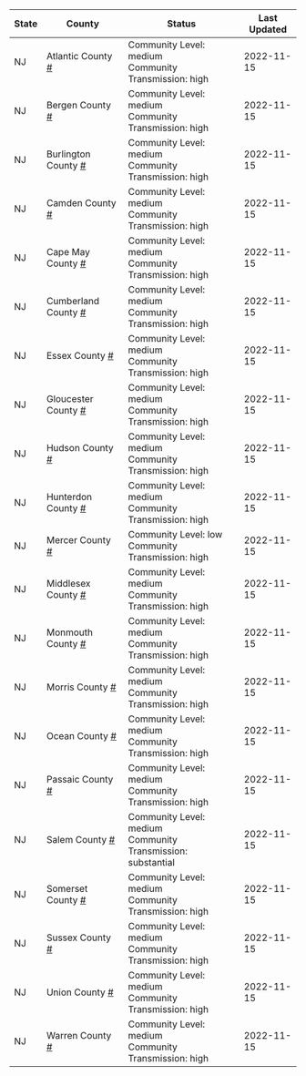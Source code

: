 State | County | Status | Last Updated
--- | --- | --- | --- 
NJ | Atlantic County <a href="#atlantic_county">#</a> | <a name="atlantic_county"></a>Community Level: medium<br/>Community Transmission: high | 2022-11-15
NJ | Bergen County <a href="#bergen_county">#</a> | <a name="bergen_county"></a>Community Level: medium<br/>Community Transmission: high | 2022-11-15
NJ | Burlington County <a href="#burlington_county">#</a> | <a name="burlington_county"></a>Community Level: medium<br/>Community Transmission: high | 2022-11-15
NJ | Camden County <a href="#camden_county">#</a> | <a name="camden_county"></a>Community Level: medium<br/>Community Transmission: high | 2022-11-15
NJ | Cape May County <a href="#cape_may_county">#</a> | <a name="cape_may_county"></a>Community Level: medium<br/>Community Transmission: high | 2022-11-15
NJ | Cumberland County <a href="#cumberland_county">#</a> | <a name="cumberland_county"></a>Community Level: medium<br/>Community Transmission: high | 2022-11-15
NJ | Essex County <a href="#essex_county">#</a> | <a name="essex_county"></a>Community Level: medium<br/>Community Transmission: high | 2022-11-15
NJ | Gloucester County <a href="#gloucester_county">#</a> | <a name="gloucester_county"></a>Community Level: medium<br/>Community Transmission: high | 2022-11-15
NJ | Hudson County <a href="#hudson_county">#</a> | <a name="hudson_county"></a>Community Level: medium<br/>Community Transmission: high | 2022-11-15
NJ | Hunterdon County <a href="#hunterdon_county">#</a> | <a name="hunterdon_county"></a>Community Level: medium<br/>Community Transmission: high | 2022-11-15
NJ | Mercer County <a href="#mercer_county">#</a> | <a name="mercer_county"></a>Community Level: low<br/>Community Transmission: high | 2022-11-15
NJ | Middlesex County <a href="#middlesex_county">#</a> | <a name="middlesex_county"></a>Community Level: medium<br/>Community Transmission: high | 2022-11-15
NJ | Monmouth County <a href="#monmouth_county">#</a> | <a name="monmouth_county"></a>Community Level: medium<br/>Community Transmission: high | 2022-11-15
NJ | Morris County <a href="#morris_county">#</a> | <a name="morris_county"></a>Community Level: medium<br/>Community Transmission: high | 2022-11-15
NJ | Ocean County <a href="#ocean_county">#</a> | <a name="ocean_county"></a>Community Level: medium<br/>Community Transmission: high | 2022-11-15
NJ | Passaic County <a href="#passaic_county">#</a> | <a name="passaic_county"></a>Community Level: medium<br/>Community Transmission: high | 2022-11-15
NJ | Salem County <a href="#salem_county">#</a> | <a name="salem_county"></a>Community Level: medium<br/>Community Transmission: substantial | 2022-11-15
NJ | Somerset County <a href="#somerset_county">#</a> | <a name="somerset_county"></a>Community Level: medium<br/>Community Transmission: high | 2022-11-15
NJ | Sussex County <a href="#sussex_county">#</a> | <a name="sussex_county"></a>Community Level: medium<br/>Community Transmission: high | 2022-11-15
NJ | Union County <a href="#union_county">#</a> | <a name="union_county"></a>Community Level: medium<br/>Community Transmission: high | 2022-11-15
NJ | Warren County <a href="#warren_county">#</a> | <a name="warren_county"></a>Community Level: medium<br/>Community Transmission: high | 2022-11-15
